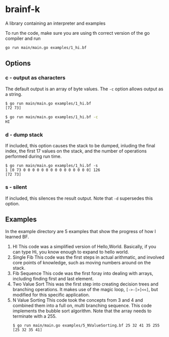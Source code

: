 # brainf-k
A library containing an interpreter and examples

To run the code, make sure you are using th correct version of the go compiler and run
```bash
go run main/main.go examples/1_hi.bf
```

## Options
### c - output as characters
The default output is an array of byte values. The `-c` option allows output as a string.
```bash
$ go run main/main.go examples/1_hi.bf
[72 73]

$ go run main/main.go examples/1_hi.bf -c
HI
```

### d - dump stack
If included, this option causes the stack to be dumped, inluding the final index, the first 17 values on the stack, and the number of operations performed during run time.
```shell
$ go run main/main.go examples/1_hi.bf -s
1 [0 73 0 0 0 0 0 0 0 0 0 0 0 0 0 0 0] 126
[72 73]
```

### s - silent
If included, this silences the result output. Note that `-d` supersedes this option.

## Examples
In the example directory are 5 examples that show the progress of how I learned BF.
1. HI
    This code was a simplified version of Hello,World. Basically, if you can type Hi, you know enough to expand to hello world.
2. Single Fib
    This code was the first steps in actual arithmatic, and involved core points of knowledge, such as moving numbers around on the stack.
3. Fib Sequence
    This code was the first foray into dealing with arrays, including finding first and last element.
4. Two Value Sort
    This was the first step into creating decision trees and branching operations. It makes use of the magic loop, `[->-[>]<<]`, but modified for this specific application.
5. N Value Sorting
    This code took the concepts from 3 and 4 and combined them into a full on, multi branching sequence. This code implements the bubble sort algorithm. Note that the array needs to terminate with a 255.
    ```shell
    $ go run main/main.go examples/5_NValueSorting.bf 25 32 41 35 255
    [25 32 35 41]
   ```